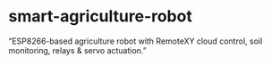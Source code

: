 # smart-agriculture-robot
“ESP8266-based agriculture robot with RemoteXY cloud control, soil monitoring, relays &amp; servo actuation.”
